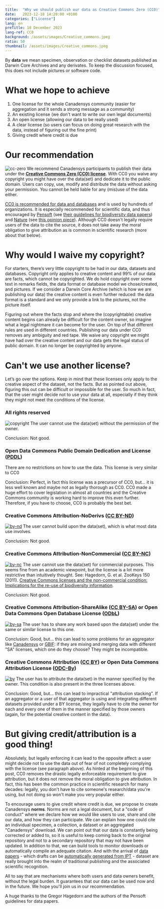 ```yaml
---
title:  "Why we should publish our data as Creative Commons Zero (CC0)"
date:   2023-12-18 14:20:00 +0100
categories: ["License"]
lang: en
preTitle: 18 December 2023
lang-ref: CC0
background: /assets/images/Creative_commons.jpeg
ratio: 50
thumbnail: /assets/images/Creative_commons.jpeg
---
```


By **data** we mean specimen, observation or checklist datasets published as Darwin Core Archives and any derivates. To keep the discussion focused, this does not include pictures or software code.

# What we hope to achieve

1.  One license for the whole Canadensys community (easier for aggregation and it sends a strong message as a community)
2.  An existing license (we don't want to write our own legal documents)
3.  An open license (allowing our data to be really used)
4.  A clear license (so users can focus on doing great research with the data, instead of figuring out the fine print)
5.  Giving credit where credit is due

# Our recommendation

![cc-zero](/assets/images/cc-zero.png) We recommend Canadensys participants to publish their data under the **[Creative Commons Zero (CC0) license](https://creativecommons.org/publicdomain/zero/1.0/)**. With CC0 you waive any copyright you might have over the data(set) and dedicate it to the public domain. Users can copy, use, modify and distribute the data without asking your permission. You cannot be held liable for any (mis)use of the data either.

[CC0 is recommended for data and databases](https://wiki.creativecommons.org/wiki/CC0_use_for_data) and is used by hundreds of organizations. It is especially recommended for scientific data, and thus encouraged by [Pensoft](https://pensoft.net/) (see [their guidelines for biodiversity data papers](https://blog.pensoft.net/2011/06/01/data-publishing-policies-and-guidelines-for-biodiversity-data-published-by-pensoft/)) and [Nature](https://www.nature.com/) (see [this opinion piece](https://www.nature.com/articles/461171a)). Although CC0 doesn't legally require users of the data to cite the source, it does not take away the moral obligation to give attribution as is common in scientific research (more about that below).

# Why would I waive my copyright?

For starters, there’s very little copyright to be had in our data, datasets and databases. Copyright only applies to creative content and 99% of our data are facts, which cannot be copyrighted. We do hold copyright over some text in remarks fields, the data format or database model we chose/created, and pictures. If we consider a Darwin Core Archive (which is how we are publishing our data) the creative content is even further reduced: the data format is a standard and we only provide a link to the pictures, not the picture itself.

Figuring out where the facts stop and where the (copyrightable) creative content begins can already be difficult for the content owner, so imagine what a legal nightmare it can become for the user. On top of that different rules are used in different countries. Publishing our data under CC0 removes any ambiguity and red tape. We waive any copyright we might have had over the creative content and our data gets the legal status of public domain. It can no longer be copyrighted by anyone.

# Can't we use another license?

Let’s go over the options. Keep in mind that these licenses only apply to the creative aspect of the dataset, not the facts. But as pointed out above, figuring this out can be difficult or impossible for the user. So much in fact, that the user might decide not to use your data at all, especially if they think they might not meet the conditions of the license.

### All rights reserved

![copyright](/assets/images/copyright.png) The user cannot use the data(set) without the permission of the owner.

Conclusion: Not good.

### Open Data Commons Public Domain Dedication and License ([PDDL](https://opendatacommons.org/licenses/pddl/summary/))

There are no restrictions on how to use the data. This license is very similar to CC0

Conclusion: Perfect, in fact this license was a precursor of CC0, but... it is less well known and maybe not as legally thorough as CC0. CC0 made a huge effort to cover legislation in almost all countries and the Creative Commons community is working hard to improve this even further. Therefore, if you have to choose, CC0 is probably the best bet.

### Creative Commons Attribution-NoDerivs ([CC BY-ND](https://creativecommons.org/licenses/by-nd/4.0/))

[![by-nd](/assets/images/CC_BY-ND.png)](https://creativecommons.org/licenses/by-nd/4.0/) The user cannot build upon the data(set), which is what most data use involves.

Conclusion: Not good.

### Creative Commons Attribution-NonCommercial ([CC BY-NC](https://creativecommons.org/licenses/by-nc/4.0/))

[![by-nc](/assets/images/Cc_by-nc_icon.png)](https://creativecommons.org/licenses/by-nc/4.0/) The user cannot use the data(set) for commercial purposes. This seems fine from an academic viewpoint, but the license is a lot more restrictive than intuitively thought. See: Hagedorn, G. et al. ZooKeys 150 (2011). [Creative Commons licenses and the non-commercial condition: Implications for the re-use of biodiversity information](https://doi.org/10.3897/zookeys.150.2189).

Conclusion: Not good.

### Creative Commons Attribution-ShareAlike ([CC BY-SA](https://creativecommons.org/licenses/by-sa/4.0/)) or Open Data Commons Open Database License ([ODbL](https://opendatacommons.org/licenses/odbl/summary/))

[![by-sa](/assets/images/cc-by-sa.png)](https://creativecommons.org/licenses/by-sa/4.0/) The user has to share any work based upon the data(set) under the same or similar license to this one.

Conclusion: Good, but... this can lead to some problems for an aggregator like [Canadensys](https://www.canadensys.net/) or [GBIF](https://www.gbif.org/): if they are mixing and merging data with different "SA" licenses, which one do they choose? They might be incompatible.

### Creative Commons Attribution ([CC BY](https://creativecommons.org/licenses/by/4.0/)) or Open Data Commons Attribution License ([ODC-By](https://opendatacommons.org/licenses/by/summary/))

[![by](/assets/images/cc-by.png.png)](https://creativecommons.org/licenses/by/4.0/) The user has to attribute the data(set) in the manner specified by the owner. This condition is also present in the three licenses above.

Conclusion: Good, but... this can lead to impractical "attribution stacking". If an aggregator or a user of that aggregator is using and integrating different datasets provided under a BY license, they legally have to cite the owner for each and every one of them in the manner specified by those owners (again, for the potential creative content in the data).

# But giving credit/attribution is a good thing!

Absolutely, but legally enforcing it can lead to the opposite affect: a user might decide not to use the data out of fear of not completely complying with the license (see paragraph above). As hinted at the beginning of this post, CC0 removes the drastic legally enforceable requirement to give attribution, but it does not remove the moral obligation to give attribution. In fact, this has been the common practice in scientific research for many decades: legally, you don't have to cite someone's research/data you're using, but not doing so won't make you very popular either.

To encourage users to give credit where credit is due, we propose to create Canadensys **norms**. Norms are not a legal document, but a "code of conduct" where we declare how we would like users to use, share and cite our data, and how they can participate. We can explain how one could cite an individual specimen, a collection, a dataset or an aggregated "Canadensys" download. We can point out that our data is constantly being corrected or added to, so it is useful to keep coming back to the original repository and not to a secondary repository that may not have been updated. In addition to that, we can build tools to monitor downloads or automatically compile an adequate citation. And with the arrival of [data papers](http://dx.doi.org/10.1186/1471-2105-12-S15-S2) - which drafts can be [automatically generated from IPT](https://www.gbif.org/data-papers) - dataset are really brought into the realm of traditional publishing and the associated scientific recognition.

All to say that are mechanisms where both users and data owners benefit, without the legal burden. It guarantees that our data can be used now and in the future. We hope you'll join us in our recommendation.

A huge thanks to the Gregor Hagedorn and the authors of the Pensoft guidelines for data papers.